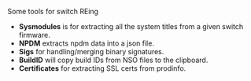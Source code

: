 Some tools for switch REing
- **Sysmodules** is for extracting all the system titles from a given switch firmware.
- **NPDM** extracts npdm data into a json file.
- **Sigs** for handling/merging binary signatures.
- **BuildID** will copy build IDs from NSO files to the clipboard.
- **Certificates** for extracting SSL certs from prodinfo.